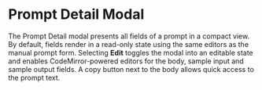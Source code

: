 # Prompt Detail Modal

The Prompt Detail modal presents all fields of a prompt in a compact view. By default, fields render in a read-only state using the same editors as the manual prompt form. Selecting **Edit** toggles the modal into an editable state and enables CodeMirror-powered editors for the body, sample input and sample output fields. A copy button next to the body allows quick access to the prompt text.
